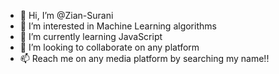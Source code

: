 - 👋 Hi, I’m @Zian-Surani
- 👀 I’m interested in Machine Learning algorithms
- 🌱 I’m currently learning JavaScript
- 💞️ I’m looking to collaborate on any platform
- 📫 Reach me on any media platform by searching my name!!


<!---
Zian-Surani/Zian-Surani is a ✨ special ✨ repository because its `README.md` (this file) appears on your GitHub profile.
You can click the Preview link to take a look at your changes.
--->
